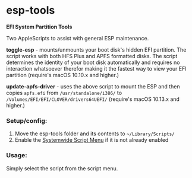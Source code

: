 # esp-tools
**EFI System Partition Tools**

Two AppleScripts to assist with general ESP maintenance.

**toggle-esp** - mounts/unmounts your boot disk's hidden EFI partition. The script works with both HFS Plus and APFS formatted disks. The script determines the identity of your boot disk automatically and requires no interaction whatsoever therefor making it the fastest way to view your EFI partition (require's macOS 10.10.x and higher.)

**update-apfs-driver** - uses the above script to mount the ESP and then copies `apfs.efi` from `/usr/standalone/i386/` to `/Volumes/EFI/EFI/CLOVER/drivers64UEFI/` (require's macOS 10.13.x and higher.)

### Setup/config:

1. Move the esp-tools folder and its contents to `~/Library/Scripts/`
2. Enable the [Systemwide Script Menu][] if it is not already enabled

### Usage:

Simply select the script from the script menu.

[Systemwide Script Menu]: https://developer.apple.com/library/content/documentation/LanguagesUtilities/Conceptual/MacAutomationScriptingGuide/UsetheSystem-WideScriptMenu.html
